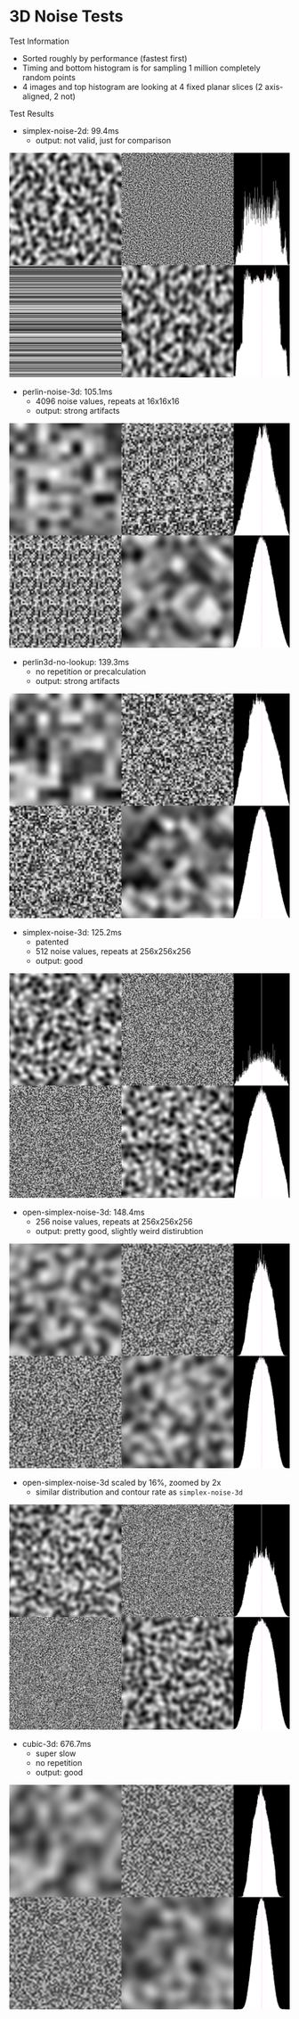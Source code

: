 3D Noise Tests
==============

Test Information
* Sorted roughly by performance (fastest first)
* Timing and bottom histogram is for sampling 1 million completely random points
* 4 images and top histogram are looking at 4 fixed planar slices (2 axis-aligned, 2 not)

Test Results
* simplex-noise-2d: 99.4ms
  * output: not valid, just for comparison

![simplex-noise-2d](output/simplex-noise-2d.png)

* perlin-noise-3d: 105.1ms
  * 4096 noise values, repeats at 16x16x16
  * output: strong artifacts

![perlin-noise-3d](output/perlin-noise-3d.png)

* perlin3d-no-lookup: 139.3ms
  * no repetition or precalculation
  * output: strong artifacts

![perlin3d-no-lookup](output/perlin3d-no-lookup.png)

* simplex-noise-3d: 125.2ms
  * patented
  * 512 noise values, repeats at 256x256x256
  * output: good

![simplex-noise-3d](output/simplex-noise-3d.png)

* open-simplex-noise-3d: 148.4ms
  * 256 noise values, repeats at 256x256x256
  * output: pretty good, slightly weird distirubtion

![open-simplex-noise-3d](output/open-simplex-noise-3d.png)

* open-simplex-noise-3d scaled by 16%, zoomed by 2x
  * similar distribution and contour rate as `simplex-noise-3d`

![open-simplex-noise-3d-sacled-warped](output/open-simplex-noise-3d-scaled-warped.png)

* cubic-3d: 676.7ms
  * super slow
  * no repetition
  * output: good

![cubic-3d](output/cubic-3d.png)
